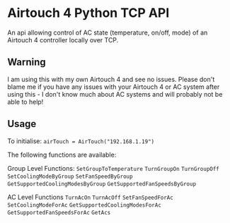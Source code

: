 # Airtouch 4 Python TCP API
An api allowing control of AC state (temperature, on/off, mode) of an Airtouch 4 controller locally over TCP.

## Warning
I am using this with my own Airtouch 4 and see no issues. Please don't blame me if you have any issues with your Airtouch 4 or AC system after using this - I don't know much about AC systems and will probably not be able to help!
## Usage
To initialise:
`airTouch = AirTouch("192.168.1.19")`

The following functions are available:

Group Level Functions:
`SetGroupToTemperature`
`TurnGroupOn`
`TurnGroupOff`
`SetCoolingModeByGroup`
`SetFanSpeedByGroup`
`GetSupportedCoolingModesByGroup`
`GetSupportedFanSpeedsByGroup`

AC Level Functions
`TurnAcOn`
`TurnAcOff`
`SetFanSpeedForAc`
`SetCoolingModeForAc`
`GetSupportedCoolingModesForAc`
`GetSupportedFanSpeedsForAc`
`GetAcs`

